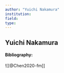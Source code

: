 ```yaml
---
author: "Yuichi Nakamura"
institution:
field:
type:
---
```


## Yuichi Nakamura
#### Bibliography:

![[@Chen2020-fm]]